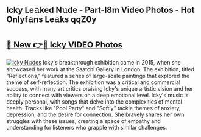 ## Icky Le𝚊ked N𝚞de - Part-I8m Video Photos - Hot Onlyf𝚊ns Le𝚊ks qqZ0y

# <h2><a href="http://ab12244.deff.icu/?id=Icky">🔗 New 👉🔴 Icky VIDEO Photos</a></h2>

[![Icky N𝚞des](https://i.imgur.com/rIISA9y.gif)](http://ab12244.deff.icu/?id=Icky)
Icky's breakthrough exhibition came in 2015, when she showcased her work at the Saatchi Gallery in London. The exhibition, titled "Reflections," featured a series of large-scale paintings that explored the theme of self-reflection. The exhibition was a critical and commercial success, with many art critics praising Icky's unique artistic vision and her ability to connect with viewers on a deep emotional level. Icky's music is deeply personal, with songs that delve into the complexities of mental health. Tracks like "Pool Party" and "Softly" tackle themes of anxiety, depression, and the desire for connection. She bravely shares her own struggles with these issues, creating a space of empathy and understanding for listeners who grapple with similar challenges.
